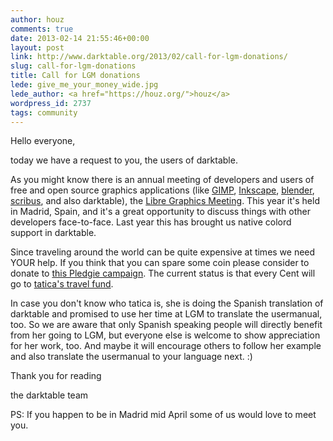 ```yaml
---
author: houz
comments: true
date: 2013-02-14 21:55:46+00:00
layout: post
link: http://www.darktable.org/2013/02/call-for-lgm-donations/
slug: call-for-lgm-donations
title: Call for LGM donations
lede: give_me_your_money_wide.jpg
lede_author: <a href="https://houz.org/">houz</a>
wordpress_id: 2737
tags: community
---
```


Hello everyone,

today we have a request to you, the users of darktable.

As you might know there is an annual meeting of developers and users of free and open source graphics applications (like [GIMP](https://www.gimp.org/), [Inkscape](https://www.inkscape.org/), [blender](https://www.blender.org/), [scribus](https://www.scribus.net/), and also darktable), the [Libre Graphics Meeting](https://libregraphicsmeeting.org/2013/). This year it's held in Madrid, Spain, and it's a great opportunity to discuss things with other developers face-to-face. Last year this has brought us native colord support in darktable.

Since traveling around the world can be quite expensive at times we need YOUR help. If you think that you can spare some coin please consider to donate to [this Pledgie campaign](https://pledgie.com/campaigns/18338). The current status is that every Cent will go to [tatica's travel fund](https://tatica.org/en/2013/01/22/lgm-recaudando-fondos-con-arte/).

In case you don't know who tatica is, she is doing the Spanish translation of darktable and promised to use her time at LGM to translate the usermanual, too. So we are aware that only Spanish speaking people will directly benefit from her going to LGM, but everyone else is welcome to show appreciation for her work, too. And maybe it will encourage others to follow her example and also translate the usermanual to your language next. :)

Thank you for reading

the darktable team

PS: If you happen to be in Madrid mid April some of us would love to meet you.
